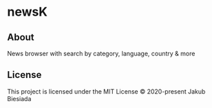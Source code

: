 # newsK

## About
News browser with search by category, language, country & more

## License
This project is licensed under the MIT License © 2020-present Jakub Biesiada
